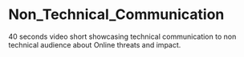 # Non_Technical_Communication
40 seconds video short showcasing technical communication to non technical audience about Online threats and impact.
